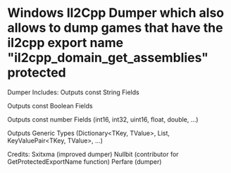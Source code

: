 # Windows Il2Cpp Dumper which also allows to dump games that have the il2cpp export name "il2cpp_domain_get_assemblies" protected

Dumper Includes:
  Outputs const String Fields
  
  Outputs const Boolean Fields
  
  Outputs const number Fields (int16, int32, uint16, float, double, ...)
  
  Outputs Generic Types (Dictionary<TKey, TValue>, List<T>, KeyValuePair<TKey, TValue>, ...)

Credits:
  Sxitxma (improved dumper)
  Nullbit (contributor for GetProtectedExportName function)
  Perfare (dumper)
